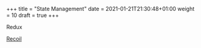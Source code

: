 +++
title = "State Management"
date = 2021-01-21T21:30:48+01:00
weight = 10
draft = true
+++

Redux

[Recoil](https://recoiljs.org/)